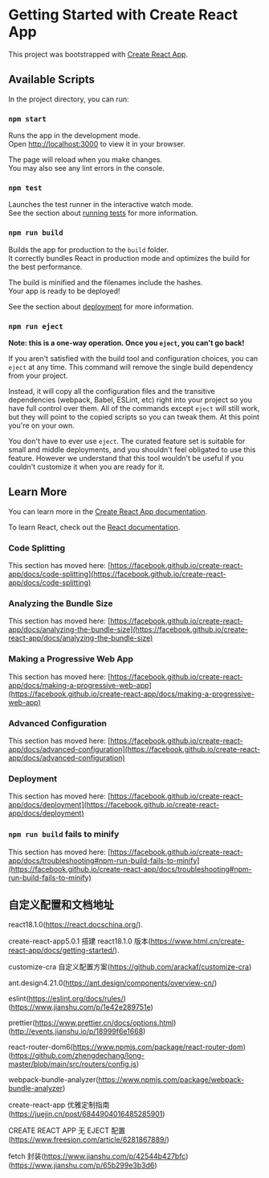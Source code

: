 # Getting Started with Create React App

This project was bootstrapped with [Create React App](https://github.com/facebook/create-react-app).

## Available Scripts

In the project directory, you can run:

### `npm start`

Runs the app in the development mode.\
Open [http://localhost:3000](http://localhost:3000) to view it in your browser.

The page will reload when you make changes.\
You may also see any lint errors in the console.

### `npm test`

Launches the test runner in the interactive watch mode.\
See the section about [running tests](https://facebook.github.io/create-react-app/docs/running-tests) for more information.

### `npm run build`

Builds the app for production to the `build` folder.\
It correctly bundles React in production mode and optimizes the build for the best performance.

The build is minified and the filenames include the hashes.\
Your app is ready to be deployed!

See the section about [deployment](https://facebook.github.io/create-react-app/docs/deployment) for more information.

### `npm run eject`

**Note: this is a one-way operation. Once you `eject`, you can't go back!**

If you aren't satisfied with the build tool and configuration choices, you can `eject` at any time. This command will remove the single build dependency from your project.

Instead, it will copy all the configuration files and the transitive dependencies (webpack, Babel, ESLint, etc) right into your project so you have full control over them. All of the commands except `eject` will still work, but they will point to the copied scripts so you can tweak them. At this point you're on your own.

You don't have to ever use `eject`. The curated feature set is suitable for small and middle deployments, and you shouldn't feel obligated to use this feature. However we understand that this tool wouldn't be useful if you couldn't customize it when you are ready for it.

## Learn More

You can learn more in the [Create React App documentation](https://facebook.github.io/create-react-app/docs/getting-started).

To learn React, check out the [React documentation](https://reactjs.org/).

### Code Splitting

This section has moved here: [https://facebook.github.io/create-react-app/docs/code-splitting](https://facebook.github.io/create-react-app/docs/code-splitting)

### Analyzing the Bundle Size

This section has moved here: [https://facebook.github.io/create-react-app/docs/analyzing-the-bundle-size](https://facebook.github.io/create-react-app/docs/analyzing-the-bundle-size)

### Making a Progressive Web App

This section has moved here: [https://facebook.github.io/create-react-app/docs/making-a-progressive-web-app](https://facebook.github.io/create-react-app/docs/making-a-progressive-web-app)

### Advanced Configuration

This section has moved here: [https://facebook.github.io/create-react-app/docs/advanced-configuration](https://facebook.github.io/create-react-app/docs/advanced-configuration)

### Deployment

This section has moved here: [https://facebook.github.io/create-react-app/docs/deployment](https://facebook.github.io/create-react-app/docs/deployment)

### `npm run build` fails to minify

This section has moved here: [https://facebook.github.io/create-react-app/docs/troubleshooting#npm-run-build-fails-to-minify](https://facebook.github.io/create-react-app/docs/troubleshooting#npm-run-build-fails-to-minify)

## 自定义配置和文档地址

react18.1.0(https://react.docschina.org/).

create-react-app5.0.1 搭建 react18.1.0 版本(https://www.html.cn/create-react-app/docs/getting-started/).

customize-cra 自定义配置方案(https://github.com/arackaf/customize-cra)

ant.design4.21.0(https://ant.design/components/overview-cn/)

eslint(https://eslint.org/docs/rules/)(https://www.jianshu.com/p/1e42e289751e)

prettier(https://www.prettier.cn/docs/options.html)(http://events.jianshu.io/p/18999f6e1668)

react-router-dom6(https://www.npmjs.com/package/react-router-dom)(https://github.com/zhengdechang/long-master/blob/main/src/routers/config.js)

webpack-bundle-analyzer(https://www.npmjs.com/package/webpack-bundle-analyzer)

create-react-app 优雅定制指南(https://juejin.cn/post/6844904016485285901)

CREATE REACT APP 无 EJECT 配置(https://www.freesion.com/article/6281867889/)

fetch 封装(https://www.jianshu.com/p/42544b427bfc)(https://www.jianshu.com/p/65b299e3b3d6)
